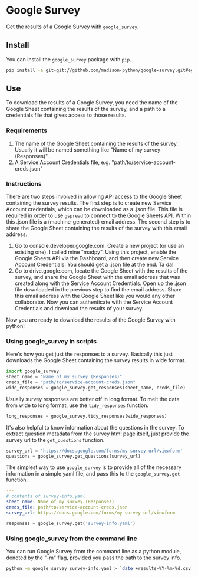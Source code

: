 # Google Survey

Get the results of a Google Survey with `google_survey`.

## Install

You can install the `google_survey` package with `pip`.

```bash
pip install -e git+git://github.com/madison-python/google-survey.git#egg=google_survey
```

## Use

To download the results of a Google Survey, you need the name of the
Google Sheet containing the results of the survey, and a path to a
credentials file that gives access to those results.

### Requirements

1. The name of the Google Sheet containing the results of the survey.
   Usually it will be named something like "Name of my survey (Responses)".
2. A Service Account Credentials file,
   e.g. "path/to/service-account-creds.json"

### Instructions

There are two steps involved in allowing API access to the Google Sheet
containing the survey results. The first step is to create new
Service Account credentials, which can be downloaded as a .json file.
This file is required in order to use `gspread` to connect to the Google
Sheets API. Within this .json file is a (machine-generated) email address.
The second step is to share the Google Sheet containing the results of
the survey with this email address.

1. Go to console.developer.google.com. Create a new project (or use an
   existing one). I called mine "madpy". Using this project, enable
   the Google Sheets API via the Dashboard, and then create new Service
   Account Credentials. You should get a .json file at the end. Ta da!
2. Go to drive.google.com, locate the Google Sheet with the results
   of the survey, and share the Google Sheet with the email address that
   was created along with the Service Account Credentials. Open up the
   .json file downloaded in the previous step to find the email address.
   Share this email address with the Google Sheet like you would any
   other collaborator. Now you can authenticate with the Service Account
   Credentials and download the results of your survey.

Now you are ready to download the results of the Google Survey with python!

### Using google_survey in scripts

Here's how you get just the responses to a survey. Basically this just downloads the Google Sheet containing the survey results in wide format.

```python
import google_survey
sheet_name = "Name of my survey (Responses)"
creds_file = "path/to/service-account-creds.json"
wide_responses = google_survey.get_responses(sheet_name, creds_file)
```

Usually survey responses are better off in long format. To melt the data from wide to long format, use the `tidy_responses` function.

```python
long_responses = google_survey.tidy_responses(wide_responses)
```

It's also helpful to know information about the questions in the survey. To extract question metadata from the survey html page itself, just provide the survey url to the `get_questions` function.

```python
survey_url = 'https://docs.google.com/forms/my-survey-url/viewform'
questions = google_survey.get_questions(survey_url)
```

The simplest way to use `google_survey` is to provide all of the necessary information in a simple yaml file, and pass this to the `google_survey.get` function.

```yaml
---
# contents of survey-info.yaml
sheet_name: Name of my survey (Responses)
creds_file: path/to/service-account-creds.json
survey_url: https://docs.google.com/forms/my-survey-url/viewform
```

```python
responses = google_survey.get('survey-info.yaml')
```

### Using google_survey from the command line

You can run Google Survey from the command line as a python module,
denoted by the "-m" flag, provided you pass the path to the survey info.

```bash
python -m google_survey survey-info.yaml > `date +results-%Y-%m-%d.csv`
```
